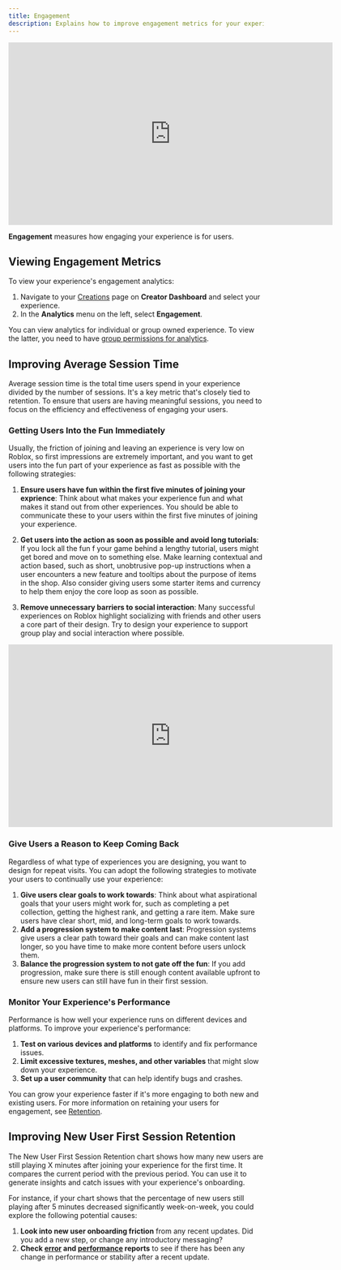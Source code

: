 ```yaml
---
title: Engagement
description: Explains how to improve engagement metrics for your experience.
---
```


<iframe width="640" height="360" src="https://www.youtube-nocookie.com/embed/N2l0BDgSNtQ?si=nSd4PCd8ta_tIC-n" title="YouTube video player" frameborder="0" allow="accelerometer; autoplay; clipboard-write; encrypted-media; gyroscope; picture-in-picture; web-share" allowfullscreen></iframe>

<br />

**Engagement** measures how engaging your experience is for users.

## Viewing Engagement Metrics

To view your experience's engagement analytics:

1. Navigate to your [Creations](https://create.roblox.com/dashboard/creations) page on **Creator Dashboard** and select your experience.
1. In the **Analytics** menu on the left, select **Engagement**.

You can view analytics for individual or group owned experience. To view the latter, you need to have [group permissions for analytics](../../production/analytics/analytics-dashboard.md#granting-group-permission).

## Improving Average Session Time

Average session time is the total time users spend in your experience divided by the number of sessions. It's a key metric that's closely tied to retention. To ensure that users are having meaningful sessions, you need to focus on the efficiency and effectiveness of engaging your users.

### Getting Users Into the Fun Immediately

Usually, the friction of joining and leaving an experience is very low on Roblox, so first impressions are extremely important, and you want to get users into the fun part of your experience as fast as possible with the following strategies:

1. **Ensure users have fun within the first five minutes of joining your exprience**: Think about what makes your experience fun and what makes it stand out from other experiences. You should be able to communicate these to your users within the first five minutes of joining your experience.

2. **Get users into the action as soon as possible and avoid long tutorials**: If you lock all the fun f your game behind a lengthy tutorial, users might get bored and move on to something else. Make learning contextual and action based, such as short, unobtrusive pop-up instructions when a user encounters a new feature and tooltips about the purpose of items in the shop. Also consider giving users some starter items and currency to help them enjoy the core loop as soon as possible.

3. **Remove unnecessary barriers to social interaction**: Many successful experiences on Roblox highlight socializing with friends and other users a core part of their design. Try to design your experience to support group play and social interaction where possible.

<iframe width="640" height="360" src="https://www.youtube-nocookie.com/embed/BkQL2_DY9Mc" title="YouTube video player" frameborder="0" allow="accelerometer; clipboard-write; encrypted-media; gyroscope; picture-in-picture" allowfullscreen></iframe>

### Give Users a Reason to Keep Coming Back

Regardless of what type of experiences you are designing, you want to design for repeat visits. You can adopt the following strategies to motivate your users to continually use your experience:

1. **Give users clear goals to work towards**: Think about what aspirational goals that your users might work for, such as completing a pet collection, getting the highest rank, and getting a rare item. Make sure users have clear short, mid, and long-term goals to work towards.
2. **Add a progression system to make content last**: Progression systems give users a clear path toward their goals and can make content last longer, so you have time to make more content before users unlock them.
3. **Balance the progression system to not gate off the fun**: If you add progression, make sure there is still enough content available upfront to ensure new users can still have fun in their first session.

### Monitor Your Experience's Performance

Performance is how well your experience runs on different devices and platforms. To improve your experience's performance:

1. **Test on various devices and platforms** to identify and fix performance issues.
2. **Limit excessive textures, meshes, and other variables** that might slow down your experience.
3. **Set up a user community** that can help identify bugs and crashes.

You can grow your experience faster if it's more engaging to both new and existing users. For more information on retaining your users for engagement, see [Retention](../../production/analytics/retention.md).

## Improving New User First Session Retention

The New User First Session Retention chart shows how many new users are still playing X minutes after joining your experience for the first time. It compares the current period with the previous period. You can use it to generate insights and catch issues with your experience's onboarding.

For instance, if your chart shows that the percentage of new users still playing after 5 minutes decreased significantly week-on-week, you could explore the following potential causes:

1. **Look into new user onboarding friction** from any recent updates. Did you add a new step, or change any introductory messaging?
2. **Check [error](./error-report.md) and [performance](./performance.md) reports** to see if there has been any change in performance or stability after a recent update.
